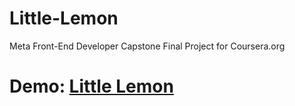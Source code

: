 # Little-Lemon
Meta Front-End Developer Capstone Final Project for Coursera.org

# Demo: [Little Lemon](https://Cristian-000.github.io/Little-Lemon/)
